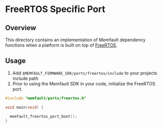 # FreeRTOS Specific Port

## Overview

This directory contains an implementation of Memfault dependency functions when
a platform is built on top of [FreeRTOS](https://www.freertos.org/).

## Usage

1. Add `$MEMFAULT_FIRMWARE_SDK/ports/freertos/include` to your projects include
   path
2. Prior to using the Memfault SDK in your code, initialize the FreeRTOS port.

```c
#include "memfault/ports/freertos.h"

void main(void) {

  memfault_freertos_port_boot();
}
```
